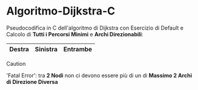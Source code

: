 # Algoritmo-Dijkstra-C
Pseudocodifica in C dell'algoritmo di Dijkstra con Esercizio di Default e Calcolo di **Tutti i Percorsi Minimi** e **Archi Direzionabili**:

|Destra|Sinistra|Entrambe|
|---|---|---|


> [!CAUTION] 
> 'Fatal Error': tra **2 Nodi** non ci devono essere più di un di **Massimo 2 Archi di Direzione Diversa**
